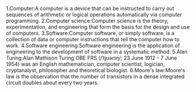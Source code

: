 1.Computer:A computer is a device that can be instructed to carry out sequences of arithmetic or logical operations automatically via computer programming. 
2.Computer science:Computer science is the theory, experimentation, and engineering that form the basis for the design and use of computers.
3.Software:Computer software, or simply software, is a collection of data or computer instructions that tell the computer how to work.
4.Software engineering:Software engineering is the application of engineering to the development of software in a systematic method.
5.Alan Turing:Alan Mathison Turing OBE FRS (/ˈtjʊərɪŋ/; 23 June 1912 – 7 June 1954) was an English mathematician, computer scientist, logician, cryptanalyst, philosopher and theoretical biologist.
6.Moore's law:Moore's law is the observation that the number of transistors in a dense integrated circuit doubles about every two years. 
